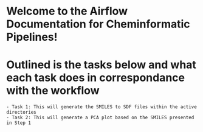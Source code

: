 # Welcome to the Airflow Documentation for Cheminformatic Pipelines!

# Outlined is the tasks below and what each task does in correspondance with the workflow

	- Task 1: This will generate the SMILES to SDF files within the active directories
	- Task 2: This will generate a PCA plot based on the SMILES presented in Step 1


